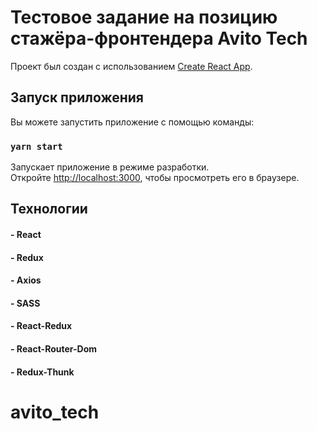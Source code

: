 # Тестовое задание на позицию стажёра-фронтендера Avito Tech

Проект был создан с использованием [Create React App](https://github.com/facebook/create-react-app).

## Запуск приложения

Вы можете запустить приложение с помощью команды:

### `yarn start`

Запускает приложение в режиме разработки.\
Откройте [http://localhost:3000](http://localhost:3000), чтобы просмотреть его в браузере.

## Технологии

#### - React
#### - Redux
#### - Axios
#### - SASS
#### - React-Redux
#### - React-Router-Dom
#### - Redux-Thunk

# avito_tech
